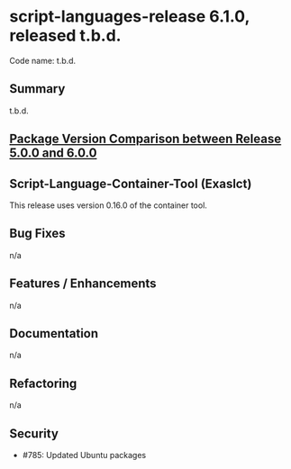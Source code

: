 # script-languages-release 6.1.0, released t.b.d.

Code name: t.b.d.

## Summary

t.b.d.

## [Package Version Comparison between Release 5.0.0 and 6.0.0](package_diffs/6.0.0/README.md)
  
## Script-Language-Container-Tool (Exaslct)

This release uses version 0.16.0 of the container tool.

## Bug Fixes

n/a

## Features / Enhancements

 n/a

## Documentation

 n/a

## Refactoring

n/a

## Security

 - #785: Updated Ubuntu packages
